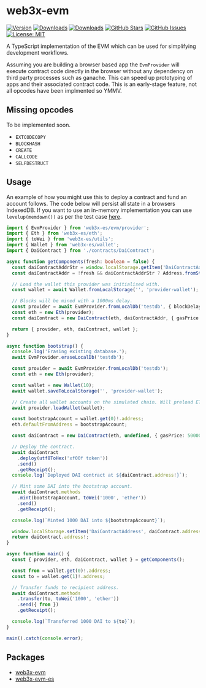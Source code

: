 # web3x-evm

[![Version](https://img.shields.io/npm/v/web3x-evm.svg)](https://www.npmjs.com/package/web3x-evm)
[![Downloads](https://img.shields.io/npm/dw/web3x-evm.svg)](https://www.npmjs.com/package/web3x-evm)
[![Downloads](https://img.shields.io/npm/dw/web3x-evm-es.svg)](https://www.npmjs.com/package/web3x-evm-es)
[![GitHub Stars](https://img.shields.io/github/stars/xf00f/web3x.svg)](https://github.com/xf00f/web3x/stargazers)
[![GitHub Issues](https://img.shields.io/github/issues/xf00f/web3x.svg)](https://github.com/xf00f/web3x/issues)
[![License: MIT](https://img.shields.io/badge/License-MIT-blue.svg)](https://github.com/xf00f/web3x/blob/master/web3x-codegen/LICENSE)

A TypeScript implementation of the EVM which can be used for simplifying development workflows.

Assuming you are building a browser based app the `EvmProvider` will execute contract code directly in the browser without any dependency on third party processes such as ganache.
This can speed up prototyping of apps and their associated contract code. This is an early-stage feature, not all opcodes have been implmented so YMMV.

## Missing opcodes

To be implemented soon.

- `EXTCODECOPY`
- `BLOCKHASH`
- `CREATE`
- `CALLCODE`
- `SELFDESTRUCT`

## Usage

An example of how you might use this to deploy a contract and fund an account follows. The code below will persist all state in a browsers
IndexedDB. If you want to use an in-memory implementation you can use `levelup(memdown())` as per the test case [here](src/provider/evm-provider.e2e.test.ts).

```typescript
import { EvmProvider } from 'web3x-es/evm/provider';
import { Eth } from 'web3x-es/eth';
import { toWei } from 'web3x-es/utils';
import { Wallet } from 'web3x-es/wallet';
import { DaiContract } from './contracts/DaiContract';

async function getComponents(fresh: boolean = false) {
  const daiContractAddrStr = window.localStorage.getItem('DaiContractAddress');
  const daiContractAddr = !fresh && daiContractAddrStr ? Address.fromString(daiContractAddrStr) : await bootstrap();

  // Load the wallet this provider was initialised with.
  const wallet = await Wallet.fromLocalStorage('', 'provider-wallet');

  // Blocks will be mined with a 1000ms delay.
  const provider = await EvmProvider.fromLocalDb('testdb', { blockDelay: 1000, wallet });
  const eth = new Eth(provider);
  const daiContract = new DaiContract(eth, daiContractAddr, { gasPrice: 50000 });

  return { provider, eth, daiContract, wallet };
}

async function bootstrap() {
  console.log('Erasing existing database.');
  await EvmProvider.eraseLocalDb('testdb');

  const provider = await EvmProvider.fromLocalDb('testdb');
  const eth = new Eth(provider);

  const wallet = new Wallet(10);
  await wallet.saveToLocalStorage('', 'provider-wallet');

  // Create all wallet accounts on the simulated chain. Will preload ETH into each account.
  await provider.loadWallet(wallet);

  const bootstrapAccount = wallet.get(0)!.address;
  eth.defaultFromAddress = bootstrapAccount;

  const daiContract = new DaiContract(eth, undefined, { gasPrice: 50000 });

  // Deploy the contract.
  await daiContract
    .deploy(utf8ToHex('xf00f token'))
    .send()
    .getReceipt();
  console.log(`Deployed DAI contract at ${daiContract.address!}`);

  // Mint some DAI into the bootstrap account.
  await daiContract.methods
    .mint(bootstrapAccount, toWei('1000', 'ether'))
    .send()
    .getReceipt();

  console.log(`Minted 1000 DAI into ${bootstrapAccount}`);

  window.localStorage.setItem('DaiContractAddress', daiContract.address!.toString());
  return daiContract.address!;
}

async function main() {
  const { provider, eth, daiContract, wallet } = getComponents();

  const from = wallet.get(0)!.address;
  const to = wallet.get(1)!.address;

  // Transfer funds to recipient address.
  await daiContract.methods
    .transfer(to, toWei('1000', 'ether'))
    .send({ from })
    .getReceipt();

  console.log(`Transferred 1000 DAI to ${to}`);
}

main().catch(console.error);
```

## Packages

- [web3x-evm](https://www.npmjs.com/package/web3x-evm)
- [web3x-evm-es](https://www.npmjs.com/package/web3x-evm-es)
